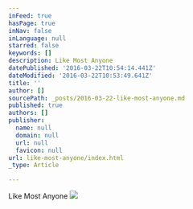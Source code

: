 ```yaml
---
inFeed: true
hasPage: true
inNav: false
inLanguage: null
starred: false
keywords: []
description: Like Most Anyone
datePublished: '2016-03-22T10:54:14.441Z'
dateModified: '2016-03-22T10:53:49.641Z'
title: ''
author: []
sourcePath: _posts/2016-03-22-like-most-anyone.md
published: true
authors: []
publisher:
  name: null
  domain: null
  url: null
  favicon: null
url: like-most-anyone/index.html
_type: Article

---
```

Like Most Anyone
![](https://the-grid-user-content.s3-us-west-2.amazonaws.com/d64835fd-9d17-4080-a3bf-14a45faf39e0.jpg)